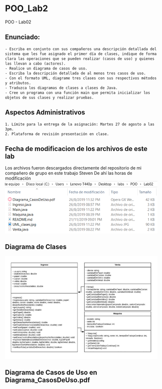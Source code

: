 # POO_Lab2
POO - Lab02

## Enunciado:
```
- Escriba en conjunto con sus compañeros una descripción detallada del sistema que les fue asignado el primer día de clases, indique de forma clara las operaciones que se pueden realizar (casos de uso) y quienes las llevan a cabo (actores).
- Realice un diagrama de casos de uso.
- Escriba la descripción detallada de al menos tres casos de uso.
- Con el formato UML, diagrame tres clases con sus respectivos métodos y atributos.
- Traduzca los diagramas de clases a clases de Java.
- Cree un programa con una función main que permita inicializar los objetos de sus clases y realizar pruebas.
```

## Aspectos Administrativos
```
1. Límite para la entrega de la asignación: Martes 27 de agosto a las 3pm.
2. Plataforma de revisión presentación en clase.
```
## Fecha de modificacion de los archivos de este lab
Los archivos fueron descargados directamente del repositorio de mi compañero de grupo en este trabajo Steven
De ahí las horas de modificación
![alt text](zHoraDeModificacion.PNG)



## Diagrama de Clases
![alt text](UML_clases.jpg)

## Diagrama de Casos de Uso en Diagrama_CasosDeUso.pdf



